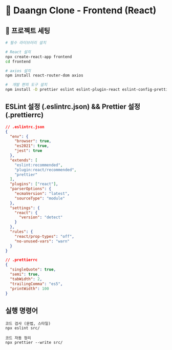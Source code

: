 # 🧱 Daangn Clone - Frontend (React)

## 🚀 프로젝트 세팅

```bash
# 필수 라이브러리 설치

# React 설치
npx create-react-app frontend
cd frontend

# axios 설치
npm install react-router-dom axios

#  개발 편의 도구 설치
npm install -D prettier eslint eslint-plugin-react eslint-config-prettier
```

## ESLint 설정 (.eslintrc.json) && Prettier 설정 (.prettierrc)

```json
// .eslintrc.json
{
  "env": {
    "browser": true,
    "es2021": true,
    "jest": true
  },
  "extends": [
    "eslint:recommended",
    "plugin:react/recommended",
    "prettier"
  ],
  "plugins": ["react"],
  "parserOptions": {
    "ecmaVersion": "latest",
    "sourceType": "module"
  },
  "settings": {
    "react": {
      "version": "detect"
    }
  },
  "rules": {
    "react/prop-types": "off",
    "no-unused-vars": "warn"
  }
}

// .prettierrc
{
  "singleQuote": true,
  "semi": true,
  "tabWidth": 2,
  "trailingComma": "es5",
  "printWidth": 100
}

```

## 실행 명령어

```
코드 검사 (문법, 스타일)
npx eslint src/

코드 자동 정리
npx prettier --write src/
```
